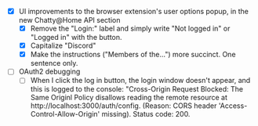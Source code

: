 - [x] UI improvements to the browser extension's user options popup, in the new Chatty@Home API section
    - [x] Remove the "Login:" label and simply write "Not logged in" or "Logged in" with the button.
    - [x] Capitalize "Discord"
    - [x] Make the instructions ("Members of the...") more succinct. One sentence only.
- [ ] OAuth2 debugging
    - [ ] When I click the log in button, the login window doesn't appear, and this is logged to the console: "Cross-Origin Request Blocked: The Same Originl Policy disallows reading the remote resource at http://localhost:3000/auth/config. (Reason: CORS header 'Access-Control-Allow-Origin' missing). Status code: 200.
